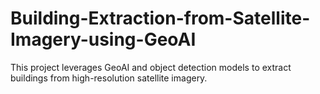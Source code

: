 # Building-Extraction-from-Satellite-Imagery-using-GeoAI
This project leverages GeoAI and object detection models to extract buildings from high-resolution satellite imagery. 
